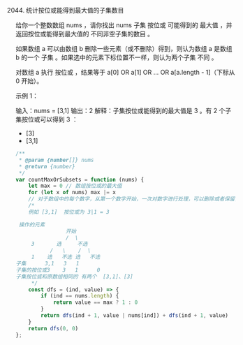2044. 统计按位或能得到最大值的子集数目

给你一个整数数组 nums ，请你找出 nums 子集 按位或 可能得到的 最大值 ，并返回按位或能得到最大值的 不同非空子集的数目 。

如果数组 a 可以由数组 b 删除一些元素（或不删除）得到，则认为数组 a 是数组 b 的一个 子集 。如果选中的元素下标位置不一样，则认为两个子集 不同 。

对数组 a 执行 按位或 ，结果等于 a[0] OR a[1] OR ... OR a[a.length - 1]（下标从 0 开始）。

示例 1：

输入：nums = [3,1]
输出：2
解释：子集按位或能得到的最大值是 3 。有 2 个子集按位或可以得到 3 ：

-   [3]
-   [3,1]

```js
/**
 * @param {number[]} nums
 * @return {number}
 */
var countMaxOrSubsets = function (nums) {
    let max = 0 // 数组按位或的最大值
    for (let x of nums) max |= x
    // 对于数组中的每个数字，从第一个数字开始，一次对数字进行处理，可以删除或者保留，遍历玩整个数组后，形成树形逻辑结构
    /*
    例如 [3,1]  按位或为 3|1 = 3

 操作的元素
                开始
                /  \
     3       选     不选
           /   \    /  \
     1    选   不选 选   不选
子集      3,1   3   1       
子集的按位或3    3   1      0         
子集按位或和原数组相同的 有两个  [3,1]、[3]
     */
    const dfs = (ind, value) => {
        if (ind == nums.length) {
            return value == max ? 1 : 0
        }
        return dfs(ind + 1, value | nums[ind]) + dfs(ind + 1, value)
    }
    return dfs(0, 0)
};
```
